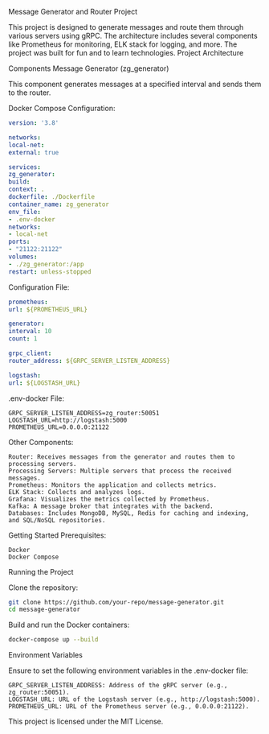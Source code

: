 Message Generator and Router Project

This project is designed to generate messages and route them through various servers using gRPC. The architecture includes several components like Prometheus for monitoring, ELK stack for logging, and more. The project was built for fun and to learn technologies.
Project Architecture

Components
Message Generator (zg_generator)

This component generates messages at a specified interval and sends them to the router.

Docker Compose Configuration:

```yaml
version: '3.8'

networks:
local-net:
external: true

services:
zg_generator:
build:
context: .
dockerfile: ./Dockerfile
container_name: zg_generator
env_file:
- .env-docker
networks:
- local-net
ports:
- "21122:21122"
volumes:
- ./zg_generator:/app
restart: unless-stopped
```
Configuration File:

```yaml
prometheus:
url: ${PROMETHEUS_URL}

generator:
interval: 10
count: 1

grpc_client:
router_address: ${GRPC_SERVER_LISTEN_ADDRESS}

logstash:
url: ${LOGSTASH_URL}
```
.env-docker File:

```env
GRPC_SERVER_LISTEN_ADDRESS=zg_router:50051
LOGSTASH_URL=http://logstash:5000
PROMETHEUS_URL=0.0.0.0:21122
```
Other Components:

    Router: Receives messages from the generator and routes them to processing servers.
    Processing Servers: Multiple servers that process the received messages.
    Prometheus: Monitors the application and collects metrics.
    ELK Stack: Collects and analyzes logs.
    Grafana: Visualizes the metrics collected by Prometheus.
    Kafka: A message broker that integrates with the backend.
    Databases: Includes MongoDB, MySQL, Redis for caching and indexing, and SQL/NoSQL repositories.

Getting Started
Prerequisites:

    Docker
    Docker Compose

Running the Project

Clone the repository:

```bash
git clone https://github.com/your-repo/message-generator.git
cd message-generator
```
Build and run the Docker containers:

```bash
docker-compose up --build
```

Environment Variables

Ensure to set the following environment variables in the .env-docker file:

    GRPC_SERVER_LISTEN_ADDRESS: Address of the gRPC server (e.g., zg_router:50051).
    LOGSTASH_URL: URL of the Logstash server (e.g., http://logstash:5000).
    PROMETHEUS_URL: URL of the Prometheus server (e.g., 0.0.0.0:21122).

This project is licensed under the MIT License.
